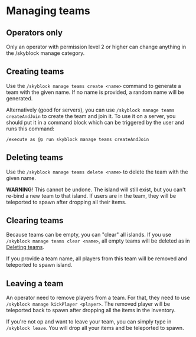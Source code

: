 # Managing teams
## Operators only
Only an operator with permission level 2 or higher can change anything in the /skyblock manage category.

## Creating teams
Use the `/skyblock manage teams create <name>` command to generate a team with the given name. If no name is provided, 
a random name will be generated.

Alternatively (good for servers), you can use `/skyblock manage teams createAndJoin` to create the team and join
it. To use it on a server, you should put it in a command block which can be triggered by the user and runs this 
command:

`/execute as @p run skyblock manage teams createAndJoin`

## Deleting teams
Use the `/skyblock manage teams delete <name>` to delete the team with the given name.

**WARNING**! This cannot be undone. The island will still exist, but you can't re-bind a new team to that island. If users 
are in the team, they will be teleported to spawn after dropping all their items.

## Clearing teams
Because teams can be empty, you can "clear" all islands. If you use `/skyblock manage teams clear <name>`, all empty 
teams will be deleted as in [Deleting teams](#deleting-teams).

If you provide a team name, all players from this team will be removed and teleported to spawn island.

## Leaving a team
An operator need to remove players from a team. For that, they need to use `/skyblock manage kickPlayer <player>`. 
The removed player will be teleported back to spawn after dropping all the items in the inventory.

If you're not op and want to leave your team, you can simply type in `/skyblock leave`. You will drop all your items 
and be teleported to spawn.